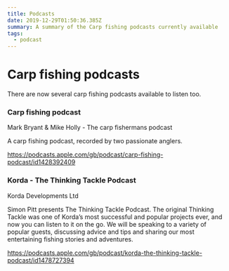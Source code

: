 ```yaml
---
title: Podcasts
date: 2019-12-29T01:50:36.385Z
summary: A summary of the Carp fishing podcasts currently available
tags:
  - podcast
---
```

# Carp fishing podcasts

There are now several carp fishing podcasts available to listen too.



### Carp fishing podcast 

Mark Bryant & Mike Holly - The carp fishermans podcast

A carp fishing podcast, recorded by two passionate anglers.

<https://podcasts.apple.com/gb/podcast/carp-fishing-podcast/id1428392409>



### Korda - The Thinking Tackle Podcast

Korda Developments Ltd

Simon Pitt presents The Thinking Tackle Podcast. The original Thinking Tackle was one of Korda’s most successful and popular projects ever, and now you can listen to it on the go. We will be speaking to a variety of popular guests, discussing advice and tips and sharing our most entertaining fishing stories and adventures.

https://podcasts.apple.com/gb/podcast/korda-the-thinking-tackle-podcast/id1478727394
